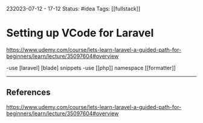 232023-07-12 - 17-12
Status: #idea
Tags: [[fullstack]]

# Setting up VCode for Laravel

https://www.udemy.com/course/lets-learn-laravel-a-guided-path-for-beginners/learn/lecture/35097604#overview


-use  [laravel] [blade] snippets
-use [[php]] namespace [[formatter]] 


---
## References
https://www.udemy.com/course/lets-learn-laravel-a-guided-path-for-beginners/learn/lecture/35097604#overview